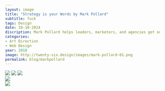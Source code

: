 ```yaml
---
layout: image
title: "Strategy is your Words by Mark Pollard"
subtitle: fuck
tags: Design
date: 10-10-2024
discription: Mark Pollard helps leaders, marketers, and agencies get out of their heads and into the wild using a combination of training, strategy, and writing. He needed a new website to house his essays, resources, and podcast and wanted something that felt both literary and quirky. I designed and developed a simple, typographic-led website that put Mark's content, blending clean design and hand-drawn elements.
categories:
- Art Direction
- Web Design
year: 2018
image: http://twenty-six.design/images/mark-pollard-01.png
permalink: blog/markpollard
---
```


<img src="http://twenty-six.design/images/mark-pollard-01.png">
<img src="http://twenty-six.design/images/mark-pollard-02.png">
<img src="http://twenty-six.design/images/mark-pollard-03.png">

<div class="images-left"><img src="http://twenty-six.design/images/mark-pollard-04.png"></div>
<div class="images-right"><img src="http://twenty-six.design/images/mark-pollard-07.png"></div>



